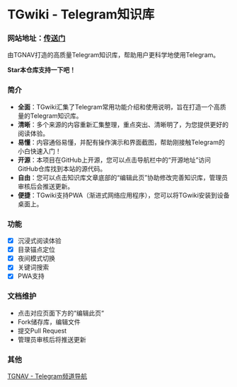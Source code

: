 # TGwiki - Telegram知识库

### 网站地址：[传送门](https://tgnav.github.io/tgwiki)

由TGNAV打造的高质量Telegram知识库，帮助用户更科学地使用Telegram。

**Star本仓库支持一下吧！**

### 简介

- **全面**：TGwiki汇集了Telegram常用功能介绍和使用说明，旨在打造一个高质量的Telegram知识库。
- **清晰**：多个来源的内容重新汇集整理，重点突出、清晰明了，为您提供更好的阅读体验。
- **易懂**：内容通俗易懂，并配有操作演示和界面截图，帮助刚接触Telegram的小白快速入门！
- **开源**：本项目在GitHub上开源，您可以点击导航栏中的“开源地址”访问GitHub仓库找到本站的源代码。
- **自由**：您可以点击知识库文章底部的“编辑此页”协助修改完善知识库，管理员审核后会推送更新。
- **便捷**：TGwiki支持PWA（渐进式网络应用程序），您可以将TGwiki安装到设备桌面上。

### 功能

- [x] 沉浸式阅读体验
- [x] 目录锚点定位
- [x] 夜间模式切换
- [x] 关键词搜索
- [x] PWA支持

### 文档维护

- 点击对应页面下方的“编辑此页“
- Fork储存库，编辑文件
- 提交Pull Request
- 管理员审核后将推送更新

### 其他

[TGNAV - Telegram频道导航](https://tgnav.github.io/)

 ###